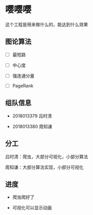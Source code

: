 # 嘤嘤嘤

这个工程是用来做什么的，能达到什么效果

## 图论算法

- [ ] 最短路

- [ ] 中心度

- [ ] 强连通分量

- [ ] PageRank

## 组队信息

- 2018013379 吕时清

- 2018013380 周知谦

## 分工

吕时清：爬虫，大部分可视化，小部分算法

周知谦：大部分算法实现，小部分可视化

## 进度

- 爬虫爬好了

- 可视化可以显示动画


